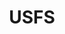 ---
# This topic lives at
# https://digital.gov/topics/usfs

slug: "usfs"

# Topic Title
title: "USFS"

# description — keep it short and clear
summary: ""


# Weight
weight: 1

# For more information on managing topics,
# see https://github.com/GSA/digitalgov.gov/wiki
---